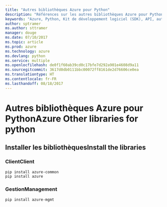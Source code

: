```yaml
---
title: "Autres bibliothèques Azure pour Python"
description: "Références sur les autres bibliothèques Azure pour Python"
keywords: "Azure, Python, Kit de développement logiciel (SDK), API, autres"
author: sptramer
ms.author: sttramer
manager: douge
ms.date: 07/10/2017
ms.topic: article
ms.prod: azure
ms.technology: azure
ms.devlang: python
ms.service: multiple
ms.openlocfilehash: de0f1f60ab39cd0c17bfe7d292a901e4608d9a11
ms.sourcegitcommit: 3617d0db0111bbc00072ff8161de2d76606ce0ea
ms.translationtype: HT
ms.contentlocale: fr-FR
ms.lasthandoff: 08/18/2017
---
```

# <a name="azure-other-libraries-for-python"></a><span data-ttu-id="1dc61-104">Autres bibliothèques Azure pour Python</span><span class="sxs-lookup"><span data-stu-id="1dc61-104">Azure Other libraries for python</span></span>

## <a name="install-the-libraries"></a><span data-ttu-id="1dc61-105">Installer les bibliothèques</span><span class="sxs-lookup"><span data-stu-id="1dc61-105">Install the libraries</span></span>
### <a name="client"></a><span data-ttu-id="1dc61-106">Client</span><span class="sxs-lookup"><span data-stu-id="1dc61-106">Client</span></span>

```bash
pip install azure-common
pip install azure
```

### <a name="management"></a><span data-ttu-id="1dc61-107">Gestion</span><span class="sxs-lookup"><span data-stu-id="1dc61-107">Management</span></span>

```bash
pip install azure-mgmt
```
